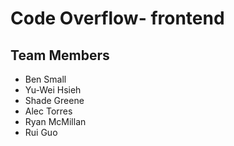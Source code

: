 # Code Overflow- frontend

## Team Members

- Ben Small
- Yu-Wei Hsieh
- Shade Greene
- Alec Torres
- Ryan McMillan
- Rui Guo
